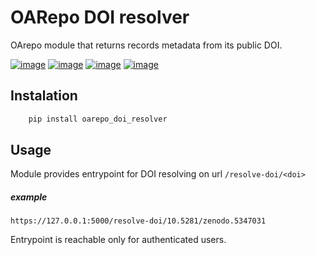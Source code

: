 OARepo DOI resolver
====================
OArepo module that returns records metadata from its public DOI.

[![image][]][1]
[![image][2]][3]
[![image][4]][5]
[![image][6]][7]


Instalation
----------
```bash
    pip install oarepo_doi_resolver
```

Usage
-----
Module provides entrypoint for DOI resolving on url ```/resolve-doi/<doi>```
##### example
```https://127.0.0.1:5000/resolve-doi/10.5281/zenodo.5347031```

Entrypoint is reachable only for authenticated users. 



  [image]: https://img.shields.io/github/license/oarepo/oarepo-doi-resolver.svg
  [1]: https://github.com/oarepo/oarepo-doi-resolver/blob/master/LICENSE
  [2]: https://img.shields.io/travis/oarepo/oarepo-doi-resolver.svg
  [3]: https://travis-ci.org/oarepo/oarepo-doi-resolver
  [4]: https://img.shields.io/coveralls/oarepo/oarepo-doi-resolver.svg
  [5]: https://coveralls.io/r/oarepo/oarepo-doi-resolver
  [6]: https://img.shields.io/pypi/v/oarepo-doi-resolver.svg
  [7]: https://pypi.org/pypi/oarepo-doi-resolver